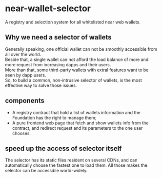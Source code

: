 # near-wallet-selector
A registry and selection system for all whitelisted near web wallets.


## Why we need a selector of wallets
Generally speaking, one official wallet can not be smoothly accessible from all over the world.   
Beside that, a single wallet can not afford the load balance of more and more request from increasing dapps and their users.  
More than that, some third-party wallets with extral features want to be seen by dapp users.  
So, to build a common, non-intrusive selector of wallets, is the most effective way to solve those issues.

## components
* A registry contract that hold a list of wallets information and the Foundation has the right to manage them;
* A pure frontend web page that fetch and show wallets info from the contract, and redirect request and its parameters to the one user chooses.

## speed up the access of selector itself 
The selector has its static files resident on several CDNs, and can automatically choose the fastest one to load them. All those makes the selector can be accessible world-widely.